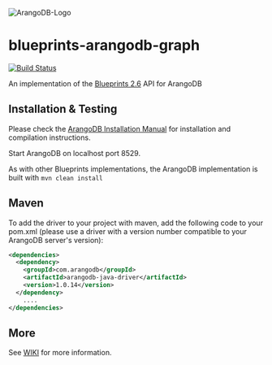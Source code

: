 ![ArangoDB-Logo](https://www.arangodb.org/wp-content/uploads/2012/10/logo_arangodb_transp.png)

# blueprints-arangodb-graph

[![Build Status](https://secure.travis-ci.org/arangodb/blueprints-arangodb-graph.png)](http://travis-ci.org/arangodb/blueprints-arangodb-graph)

An implementation of the [Blueprints 2.6](https://github.com/tinkerpop/blueprints/wiki) API for ArangoDB

## Installation & Testing

Please check the
[ArangoDB Installation Manual](http://www.arangodb.org/manuals/current/InstallManual.html)
for installation and compilation instructions.

Start ArangoDB on localhost port 8529.

As with other Blueprints implementations, the ArangoDB implementation is built with
	```mvn clean install```

## Maven

To add the driver to your project with maven, add the following code to your pom.xml
(please use a driver with a version number compatible to your ArangoDB server's version):

```XML
<dependencies>
  <dependency>
    <groupId>com.arangodb</groupId>
    <artifactId>arangodb-java-driver</artifactId>
    <version>1.0.14</version>
  </dependency>
	....
</dependencies>
```

## More

See [WIKI](https://github.com/arangodb/blueprints-arangodb-graph/wiki) for more information.

